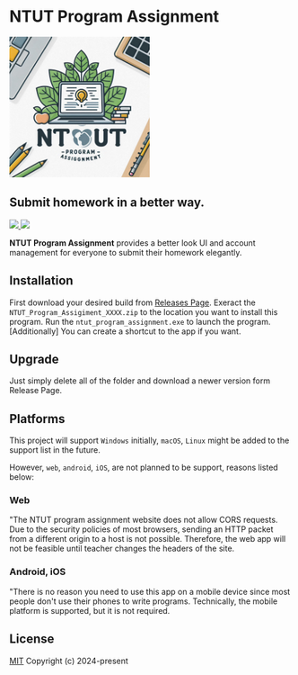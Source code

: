# NTUT Program Assignment
<img src="https://github.com/YFHD-osu/NTUT-Program-Assignment/blob/main/assets/icon_bg@x1024.png?raw=true" width="250" height="250"/>

## Submit homework in a better way.
<a title="Made with Fluent Design" href="https://github.com/bdlukaa/fluent_ui">
  <img
    src="https://img.shields.io/badge/fluent-design-blue?style=flat-square&color=gray&labelColor=0078D7"
  />
</a>
<a title="Build" href="https://github.com/YFHD-osu/NTUT-Program-Assignment/actions/workflows/main.yml">
  <img
    src="https://github.com/YFHD-osu/NTUT-Program-Assignment/actions/workflows/main.yml/badge.svg"
  />
</a>

**NTUT Program Assignment** provides a better look UI and account management for everyone to submit their homework elegantly. 

## Installation
First download your desired build from [Releases Page](https://github.com/YFHD-osu/NTUT-Program-Assignment/releases).
Exeract the ``NTUT_Program_Assigiment_XXXX.zip`` to the location you want to install this program.
Run the ``ntut_program_assignment.exe`` to launch the program.
\[Additionally\] You can create a shortcut to the app if you want.

## Upgrade
Just simply delete all of the folder and download a newer version form Release Page.

## Platforms
This project will support ``Windows`` initially, ``macOS``, ``Linux`` might be added to the support list in the future. <br>

However, ``web``, ``android``, ``iOS``, are not planned to be support, reasons listed below:

### Web
"The NTUT program assignment website does not allow CORS requests. Due to the security policies of most browsers, sending an HTTP packet from a different origin to a host is not possible. Therefore, the web app will not be feasible until teacher changes the headers of the site.

### Android, iOS
"There is no reason you need to use this app on a mobile device since most people don't use their phones to write programs. Technically, the mobile platform is supported, but it is not required.

## License
[MIT](https://opensource.org/license/MIT) Copyright (c) 2024-present
